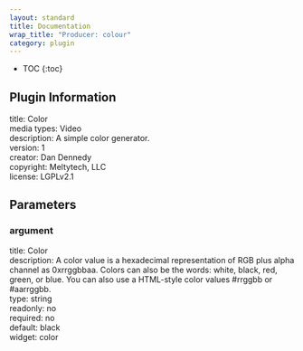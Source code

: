 ```yaml
---
layout: standard
title: Documentation
wrap_title: "Producer: colour"
category: plugin
---
```

* TOC
{:toc}

## Plugin Information

title: Color  
media types:
Video  
description: A simple color generator.  
version: 1  
creator: Dan Dennedy  
copyright: Meltytech, LLC  
license: LGPLv2.1  

## Parameters

### argument

title: Color    
description:
A color value is a hexadecimal representation of RGB plus alpha channel as 0xrrggbbaa. Colors can also be the words: white, black, red, green, or blue. You can also use a HTML-style color values #rrggbb or #aarrggbb.  
type: string  
readonly: no  
required: no  
default: black  
widget: color  

